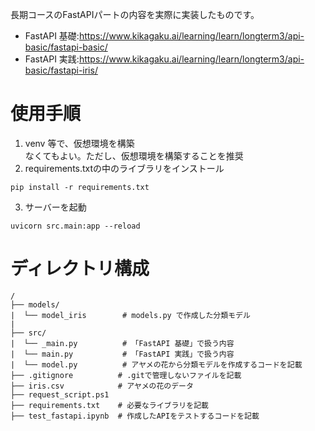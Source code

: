 長期コースのFastAPIパートの内容を実際に実装したものです。

- FastAPI 基礎:https://www.kikagaku.ai/learning/learn/longterm3/api-basic/fastapi-basic/
- FastAPI 実践:https://www.kikagaku.ai/learning/learn/longterm3/api-basic/fastapi-iris/

# 使用手順
1. venv 等で、仮想環境を構築  
なくてもよい。ただし、仮想環境を構築することを推奨
2. requirements.txtの中のライブラリをインストール
```
pip install -r requirements.txt
```
3. サーバーを起動
```
uvicorn src.main:app --reload 
```

# ディレクトリ構成
```
/
├── models/
|  └── model_iris        # models.py で作成した分類モデル
|       
├── src/
|  └── _main.py          # 「FastAPI 基礎」で扱う内容
|  └── main.py           # 「FastAPI 実践」で扱う内容
|  └── model.py          # アヤメの花から分類モデルを作成するコードを記載
├── .gitignore          # .gitで管理しないファイルを記載
├── iris.csv            # アヤメの花のデータ
├── request_script.ps1
├── requirements.txt    # 必要なライブラリを記載
├── test_fastapi.ipynb  # 作成したAPIをテストするコードを記載
```
